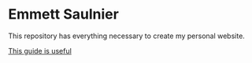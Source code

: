 # Emmett Saulnier  
This repository has everything necessary to create my personal website. 

[This guide is useful](https://rstudio4edu.github.io/rstudio4edu-book/rmd-fancy.html#add-a-favicon)